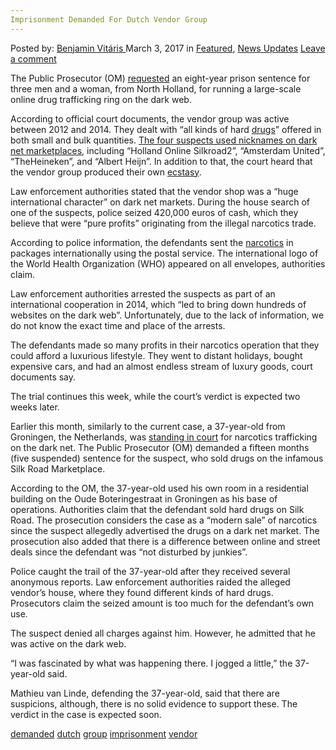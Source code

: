 ```yaml
---
Imprisonment Demanded For Dutch Vendor Group
---
```

<article class="post-listing post-18420 post type-post status-publish format-standard has-post-thumbnail hentry 
 tag-demanded tag-dutch tag-group tag-imprisonment tag-vendor">
<div class="post-inner">
<span>Posted by: <a href="https://www.deepdotweb.com/author/benjaminvi/" title="">Benjamin Vitáris </a></span>
<span>March 3, 2017</span>
<span>in <a href="https://www.deepdotweb.com/category/deepdot-news/" rel="category tag">Featured</a>, <a href="https://www.deepdotweb.com/category/news-updates/" rel="category tag">News Updates</a></span>
<span><a href="https://www.deepdotweb.com/2017/03/03/imprisonment-demanded-for-dutch-vendor-group/#respond">Leave a comment</a></span>


<p>The Public Prosecutor (OM) <a href="http://www.emerce.nl/nieuws/gevangenisstraffen-geist-grootschalige-online-drugshandel">requested</a> an eight-year prison sentence for three men and a woman, from North Holland, for running a large-scale online drug trafficking ring on the dark web.</p>
<p>According to official court documents, the vendor group was active between 2012 and 2014. They dealt with “all kinds of hard <a href="https://www.deepdotweb.com/tag/drugs/">drugs</a>” offered in both small and bulk quantities. <a href="https://www.deepdotweb.com/2015/06/09/5-arrested-dutch-vendors-for-pre-trial-detention/">The four suspects used nicknames on dark net marketplaces</a>, including “Holland Online Silkroad2”, “Amsterdam United”, “TheHeineken”, and “Albert Heijn”. In addition to that, the court heard that the vendor group produced their own <a href="https://www.deepdotweb.com/tag/ecstasy/">ecstasy</a>.</p>
<p>Law enforcement authorities stated that the vendor shop was a “huge international character” on dark net markets. During the house search of one of the suspects, police seized 420,000 euros of cash, which they believe that were “pure profits” originating from the illegal narcotics trade.</p>
<p>According to police information, the defendants sent the <a href="https://www.deepdotweb.com/tag/narcotics/">narcotics</a> in packages internationally using the postal service. The international logo of the World Health Organization (WHO) appeared on all envelopes, authorities claim.</p>
<p>Law enforcement authorities arrested the suspects as part of an international cooperation in 2014, which “led to bring down hundreds of websites on the dark web”. Unfortunately, due to the lack of information, we do not know the exact time and place of the arrests.</p>
<p>The defendants made so many profits in their narcotics operation that they could afford a luxurious lifestyle. They went to distant holidays, bought expensive cars, and had an almost endless stream of luxury goods, court documents say.</p>
<p>The trial continues this week, while the court’s verdict is expected two weeks later.</p>
<p>Earlier this month, similarly to the current case, a 37-year-old from Groningen, the Netherlands, was <a href="https://www.deepdotweb.com/2017/02/08/dutch-silk-road-narcotics-vendor-faces-prison/">standing in court</a> for narcotics trafficking on the dark net. The Public Prosecutor (OM) demanded a fifteen months (five suspended) sentence for the suspect, who sold drugs on the infamous Silk Road Marketplace.</p>
<p>According to the OM, the 37-year-old used his own room in a residential building on the Oude Boteringestraat in Groningen as his base of operations. Authorities claim that the defendant sold hard drugs on Silk Road. The prosecution considers the case as a “modern sale” of narcotics since the suspect allegedly advertised the drugs on a dark net market. The prosecution also added that there is a difference between online and street deals since the defendant was “not disturbed by junkies”.</p>
<p>Police caught the trail of the 37-year-old after they received several anonymous reports. Law enforcement authorities raided the alleged vendor’s house, where they found different kinds of hard drugs. Prosecutors claim the seized amount is too much for the defendant’s own use.</p>
<p>The suspect denied all charges against him. However, he admitted that he was active on the dark web.</p>
<p>“I was fascinated by what was happening there. I jogged a little,” the 37-year-old said.</p>
<p>Mathieu van Linde, defending the 37-year-old, said that there are suspicions, although, there is no solid evidence to support these. The verdict in the case is expected soon.</p>
</div>
<a href="https://www.deepdotweb.com/tag/demanded/" rel="tag">demanded</a> <a href="https://www.deepdotweb.com/tag/dutch/" rel="tag">dutch</a> <a href="https://www.deepdotweb.com/tag/group/" rel="tag">group</a> <a href="https://www.deepdotweb.com/tag/imprisonment/" rel="tag">imprisonment</a> <a href="https://www.deepdotweb.com/tag/vendor/" rel="tag">vendor</a></span> <span style="display:none" class="updated">2017-03-03<a href="https://www.deepdotweb.com/author/benjaminvi/" title="Posts by Benjamin Vitáris" rel="author">Benjamin Vitáris</a></strong></div>
</div>
</article>

